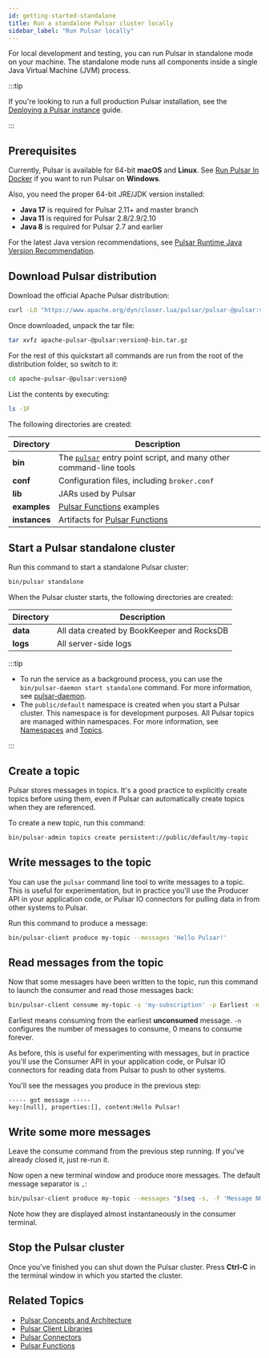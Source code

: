 ```yaml
---
id: getting-started-standalone
title: Run a standalone Pulsar cluster locally
sidebar_label: "Run Pulsar locally"
---
```


For local development and testing, you can run Pulsar in standalone mode on your machine. The standalone mode runs all components inside a single Java Virtual Machine (JVM) process.

:::tip

If you're looking to run a full production Pulsar installation, see the [Deploying a Pulsar instance](deploy-bare-metal.md) guide.

:::

## Prerequisites

Currently, Pulsar is available for 64-bit **macOS** and **Linux**. See [Run Pulsar In Docker](getting-started-docker.md) if you want to run Pulsar on **Windows**.

Also, you need the proper 64-bit JRE/JDK version installed:

- **Java 17** is required for Pulsar 2.11+ and master branch
- **Java 11** is required for Pulsar 2.8/2.9/2.10 
- **Java 8** is required for Pulsar 2.7 and earlier

For the latest Java version recommendations, see [Pulsar Runtime Java Version Recommendation](https://github.com/apache/pulsar/blob/master/README.md#pulsar-runtime-java-version-recommendation).

## Download Pulsar distribution

Download the official Apache Pulsar distribution:

```bash
curl -LO "https://www.apache.org/dyn/closer.lua/pulsar/pulsar-@pulsar:version@/apache-pulsar-@pulsar:version@-bin.tar.gz?action=download"
```

Once downloaded, unpack the tar file:

```bash
tar xvfz apache-pulsar-@pulsar:version@-bin.tar.gz
```

For the rest of this quickstart all commands are run from the root of the distribution folder, so switch to it:

```bash
cd apache-pulsar-@pulsar:version@
```

List the contents by executing:

```bash
ls -1F
```

The following directories are created:

| Directory     | Description                                                                                         |
| ------------- | --------------------------------------------------------------------------------------------------- |
| **bin**       | The [`pulsar`](reference-cli-tools.md) entry point script, and many other command-line tools |
| **conf**      | Configuration files, including `broker.conf`                                                        |
| **lib**       | JARs used by Pulsar                                                                                 |
| **examples**  | [Pulsar Functions](functions-overview.md) examples                                                  |
| **instances** | Artifacts for [Pulsar Functions](functions-overview.md)                                             |

## Start a Pulsar standalone cluster

Run this command to start a standalone Pulsar cluster:

```bash
bin/pulsar standalone
```

When the Pulsar cluster starts, the following directories are created:

| Directory | Description                                |
| --------- | ------------------------------------------ |
| **data**  | All data created by BookKeeper and RocksDB |
| **logs**  | All server-side logs                       |

:::tip

* To run the service as a background process, you can use the `bin/pulsar-daemon start standalone` command. For more information, see [pulsar-daemon](reference-cli-tools.md).
* The `public/default` namespace is created when you start a Pulsar cluster. This namespace is for development purposes. All Pulsar topics are managed within namespaces. For more information, see [Namespaces](concepts-messaging.md#namespaces) and [Topics](concepts-messaging.md#topics).

:::

## Create a topic

Pulsar stores messages in topics. It's a good practice to explicitly create topics before using them, even if Pulsar can automatically create topics when they are referenced.

To create a new topic, run this command:

```bash
bin/pulsar-admin topics create persistent://public/default/my-topic
```

## Write messages to the topic

You can use the `pulsar` command line tool to write messages to a topic. This is useful for experimentation, but in practice you'll use the Producer API in your application code, or Pulsar IO connectors for pulling data in from other systems to Pulsar.

Run this command to produce a message:

```bash
bin/pulsar-client produce my-topic --messages 'Hello Pulsar!'
```

## Read messages from the topic

Now that some messages have been written to the topic, run this command to launch the consumer and read those messages back:

```bash
bin/pulsar-client consume my-topic -s 'my-subscription' -p Earliest -n 0
```

Earliest means consuming from the earliest **unconsumed** message. `-n` configures the number of messages to consume, 0 means to consume forever.

As before, this is useful for experimenting with messages, but in practice you'll use the Consumer API in your application code, or Pulsar IO connectors for reading data from Pulsar to push to other systems.

You'll see the messages you produce in the previous step:

```text
----- got message -----
key:[null], properties:[], content:Hello Pulsar!
```

## Write some more messages

Leave the consume command from the previous step running. If you've already closed it, just re-run it.

Now open a new terminal window and produce more messages. The default message separator is `,`:

```bash
bin/pulsar-client produce my-topic --messages "$(seq -s, -f 'Message NO.%g' 1 10)"
```

Note how they are displayed almost instantaneously in the consumer terminal.

## Stop the Pulsar cluster

Once you've finished you can shut down the Pulsar cluster. Press **Ctrl-C** in the terminal window in which you started the cluster.

## Related Topics

- [Pulsar Concepts and Architecture](concepts-architecture-overview.md)
- [Pulsar Client Libraries](client-libraries.md)
- [Pulsar Connectors](io-overview.md)
- [Pulsar Functions](functions-overview.md)
